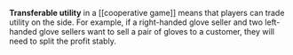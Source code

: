 **Transferable utility** in a [[cooperative game]] means that players can trade utility on the side. For example, if a right-handed glove seller and two left-handed glove sellers want to sell a pair of gloves to a customer, they will need to split the profit stably.